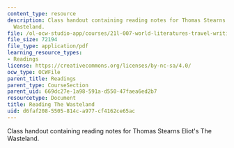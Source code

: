```yaml
---
content_type: resource
description: Class handout containing reading notes for Thomas Stearns Eliot's The
  Wasteland.
file: /ol-ocw-studio-app/courses/21l-007-world-literatures-travel-writing-fall-2008/d6faf2085505814ca977cf4162ce65ac_thewasteland_2.pdf
file_size: 72194
file_type: application/pdf
learning_resource_types:
- Readings
license: https://creativecommons.org/licenses/by-nc-sa/4.0/
ocw_type: OCWFile
parent_title: Readings
parent_type: CourseSection
parent_uid: 669dc27e-1a98-591a-d550-47faea6ed2b7
resourcetype: Document
title: Reading The Wasteland
uid: d6faf208-5505-814c-a977-cf4162ce65ac
---
```

Class handout containing reading notes for Thomas Stearns Eliot's The Wasteland.